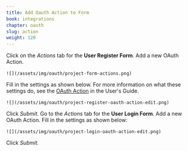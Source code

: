 ```yaml
---
title: Add Oauth Action to Form
book: integrations
chapter: oauth
slug: action
weight: 120
---
```

Click on the *Actions* tab for the **User Register Form**.
Add a new OAuth Action.

    ![](/assets/img/oauth/project-form-actions.png)

Fill in the settings as shown below. For more information on what these settings do, see the [OAuth Action](/userguide/#action-oauth) in the User's Guide.

    ![](/assets/img/oauth/project-register-oauth-action-edit.png)

Click *Submit*.
Go to the *Actions* tab for the **User Login Form**.
Add a new OAuth Action.
Fill in the settings as shown below:

    ![](/assets/img/oauth/project-login-oauth-action-edit.png)

Click *Submit*.
